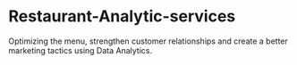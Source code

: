 # Restaurant-Analytic-services
Optimizing the menu, strengthen customer relationships and create a better marketing tactics using Data Analytics.
